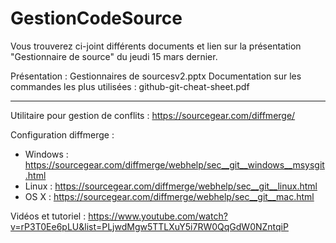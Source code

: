 # GestionCodeSource

Vous trouverez ci-joint différents documents et lien sur la présentation "Gestionnaire de source" du jeudi 15 mars dernier.

Présentation : Gestionnaires de sourcesv2.pptx
Documentation sur les commandes les plus utilisées : github-git-cheat-sheet.pdf

---

Utilitaire pour gestion de conflits : https://sourcegear.com/diffmerge/

Configuration diffmerge :
- Windows : https://sourcegear.com/diffmerge/webhelp/sec__git__windows__msysgit.html
- Linux : https://sourcegear.com/diffmerge/webhelp/sec__git__linux.html
- OS X : https://sourcegear.com/diffmerge/webhelp/sec__git__mac.html

Vidéos et tutoriel :
https://www.youtube.com/watch?v=rP3T0Ee6pLU&list=PLjwdMgw5TTLXuY5i7RW0QqGdW0NZntqiP

